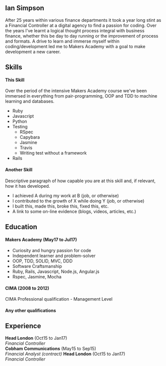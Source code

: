 ## Ian Simpson

After 25 years within various finance departments it took a year long stint as a Financial Controller at a digital agency to find a passion for coding. Over the years I've learnt a logical thought process integral with business finance, whether this be day to day running or the improvement of process and formats. A drive to learn and immerse myself within coding/development led me to Makers Academy with a goal to make development a new career.

## Skills

#### This Skill

Over the period of the intensive Makers Academy course we've been immersed in everything from pair-programming, OOP and TDD to machine learning and databases. 

- Ruby
- Javascript
- Python
- Testing
  * RSpec
  * Capybara
  * Jasmine
  * Travis
  * Writing test without a framework
- Rails

#### Another Skill

Descriptive paragraph of how capable you are at this skill and, if relevant, how it has developed.

- I achieved A during my work at B (job, or otherwise)
- I contributed to the growth of X while doing Y (job, or otherwise)
- I built this, made this, broke this, fixed this, etc.
- A link to some on-line evidence (blogs, videos, articles, etc.)

## Education

#### Makers Academy (May17 to Jul17)

- Curiosity and hungry passion for code
- Independent learner and problem-solver
- OOP, TDD, SOLID, MVC, DDD
- Software Craftsmanship
- Ruby, Rails, Javascript, Node.js, Angular.js
- Rspec, Jasmine, Mocha

#### CIMA (2008 to 2012)
CIMA Professional qualification - Management Level

#### Any other qualifications

## Experience

**Head London** (Oct15 to Jan17)    
*Financial Controller*  
**Cobham Communications** (May15 to Sep15)   
*Financial Analyst (contract)*
**Head London** (Oct15 to Jan17)    
*Financial Controller*


